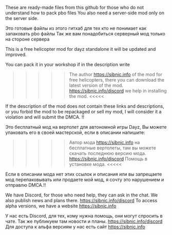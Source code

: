 These are ready-made files from this github for those who do not understand how to pack pbo files
You also need a server-side mod only on the server side.

Это готовые файлы из этого гитхаб для тех кто не понимает как запаковать pbo файлы
Так же вам понадобиться серверный мод только на стороне сервера 


This is a free helicopter mod for dayz standalone it will be updated and improved.

You can pack it in your workshop if in the description write

>>>>>  The author https://sibnic.info of the mod for free helicopters, there you can download the latest version of the mod. https://sibnic.info/discord we help in installing the mod. <<<<<

If the description of the mod does not contain these links and descriptions, or you forbid the mod to be repackaged or sell my mod, I will consider it a violation and will submit the DMCA. !!

Это бесплатный мод на вертолет для автономной игры Dayz, 
Вы можете упаковать его в своей мастерской, если в описании напишите:

>>>>> Автор мода https://sibnic.info на бесплатные вертолеты, там вы можете скачать последнюю версию мода. https://sibnic.info/discord Помощь в установке мода. <<<<<

Если в описании мода нет этих ссылок и описания или вы запрещаете мод перепаковывать или продаете мой мод, я сочту это нарушением и отправлю DMCA.!!

We have Discord, for those who need help, they can ask in the chat. We also publish news and plans there. 
 https://sibnic.info/discord To access alpha versions, we have a website https://sibnic.info

У нас есть Discord, для тех, кому нужна помощь, они могут спросить в чате. Так же публикуем там новости и планы.
 https://sibnic.info/discord Для доступа к альфа версиям у нас есть сайт https://sibnic.info
